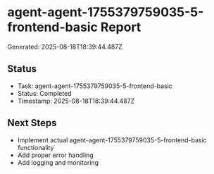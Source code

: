 # agent-agent-1755379759035-5-frontend-basic Report

Generated: 2025-08-18T18:39:44.487Z

## Status
- Task: agent-agent-1755379759035-5-frontend-basic
- Status: Completed
- Timestamp: 2025-08-18T18:39:44.487Z

## Next Steps
- Implement actual agent-agent-1755379759035-5-frontend-basic functionality
- Add proper error handling
- Add logging and monitoring
